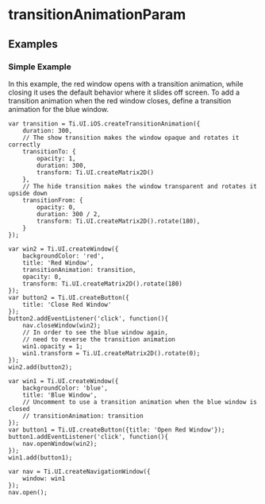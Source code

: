 # transitionAnimationParam

<ProxySummary/>

## Examples

### Simple Example

In this example, the red window opens with a transition animation, while closing it uses the
default behavior where it slides off screen.  To add a transition animation when the red
window closes, define a transition animation for the blue window.

    var transition = Ti.UI.iOS.createTransitionAnimation({
        duration: 300,
        // The show transition makes the window opaque and rotates it correctly
        transitionTo: {
            opacity: 1,
            duration: 300,
            transform: Ti.UI.createMatrix2D()
        },
        // The hide transition makes the window transparent and rotates it upside down
        transitionFrom: {
            opacity: 0,
            duration: 300 / 2,
            transform: Ti.UI.createMatrix2D().rotate(180),
        }
    });

    var win2 = Ti.UI.createWindow({
        backgroundColor: 'red',
        title: 'Red Window',
        transitionAnimation: transition,
        opacity: 0,
        transform: Ti.UI.createMatrix2D().rotate(180)
    });
    var button2 = Ti.UI.createButton({
        title: 'Close Red Window'
    });
    button2.addEventListener('click', function(){
        nav.closeWindow(win2);
        // In order to see the blue window again,
        // need to reverse the transition animation
        win1.opacity = 1;
        win1.transform = Ti.UI.createMatrix2D().rotate(0);
    });
    win2.add(button2);

    var win1 = Ti.UI.createWindow({
        backgroundColor: 'blue',
        title: 'Blue Window',
        // Uncomment to use a transition animation when the blue window is closed
        // transitionAnimation: transition
    });
    var button1 = Ti.UI.createButton({title: 'Open Red Window'});
    button1.addEventListener('click', function(){
        nav.openWindow(win2);
    });
    win1.add(button1);

    var nav = Ti.UI.createNavigationWindow({
        window: win1
    });
    nav.open();

<ApiDocs/>
